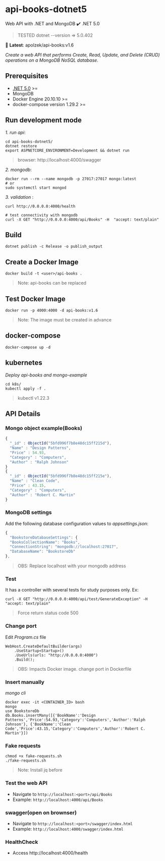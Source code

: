# api-books-dotnet5

Web API with .NET and MongoDB :heavy_check_mark: .NET 5.0

> TESTED dotnet --version => 5.0.402

:whale2: **Latest**: apolzek/api-books:v1.6

*Create a web API that performs Create, Read, Update, and Delete (CRUD) operations on a MongoDB NoSQL database.*

## Prerequisites

- [.NET 5.0](https://dotnet.microsoft.com/download) >= 
- MongoDB
- Docker Engine 20.10.10 >=
- docker-compose version 1.29.2 >=

## Run development mode


*1. run api*:

```
cd api-books-dotnet5/
dotnet restore
export ASPNETCORE_ENVIRONMENT=Development && dotnet run
```
> browser: http://localhost:4000/swagger

*2. mongodb*:

```
docker run --rm --name mongodb -p 27017:27017 mongo:latest
# or
sudo systemctl start mongod
```

*3. validation* :

```
curl http://0.0.0.0:4000/health

# test connectivity with mongodb
curl -X GET "http://0.0.0.0:4000/api/Books" -H  "accept: text/plain"
```

## Build 

```
dotnet publish -c Release -o publish_output
```

## Create a Docker Image

```
docker build -t <user>/api-books .
```
> Note: api-books can be replaced

## Test Docker Image

```
docker run -p 4000:4000 -d api-books:v1.6
```
> Note: The image must be created in advance

## docker-compose

```
docker-compose up -d
```

## kubernetes

*Deploy api-books and mongo-example*

```
cd k8s/
kubectl apply -f .
```

> kubectl v1.22.3

## API Details

### Mongo object example(Books)

```javascript
{
  "_id" : ObjectId("5bfd996f7b8e48dc15ff215d"),
  "Name" : "Design Patterns",
  "Price" : 54.93,
  "Category" : "Computers",
  "Author" : "Ralph Johnson"
}
{
  "_id" : ObjectId("5bfd996f7b8e48dc15ff215e"),
  "Name" : "Clean Code",
  "Price" : 43.15,
  "Category" : "Computers",
  "Author" : "Robert C. Martin"
}
```

### MongoDB settings

Add the following database configuration values to *appsettings.json*:

```javascript
{
  "BookstoreDatabaseSettings": {
  "BooksCollectionName": "Books",
  "ConnectionString": "mongodb://localhost:27017",
  "DatabaseName": "BookstoreDb"
},
```

> OBS: Replace localhost with your mongodb address

### Test

It has a controller with several tests for study purposes only. Ex:

```
curl -X GET "http://0.0.0.0:4000/api/test/GenerateException" -H  "accept: text/plain"
```

> Force return status code 500 

### Change port

Edit *Program.cs* file

```
WebHost.CreateDefaultBuilder(args)
    .UseStartup<Startup>()
    .UseUrls(urls: "http://0.0.0.0:4000")
    .Build();
```

> OBS: Impacts Docker image. change port in Dockerfile

### Insert manually

*mongo cli*

```
docker exec -it <CONTAINER_ID> bash
mongo
use BookstoreDb
db.Books.insertMany([{'BookName':'Design Patterns','Price':54.93,'Category':'Computers','Author':'Ralph Johnson'}, {'BookName':'Clean Code','Price':43.15,'Category':'Computers','Author':'Robert C. Martin'}])
```

### Fake requests

```
chmod +x fake-requests.sh
./fake-requests.sh
```
> Note: Install jq before

### Test the web API

  - Navigate to `http://localhost:<port>/api/Books`
  - Example: `http://localhost:4000/api/Books`

### swagger(open on brownser)

  - Navigate to `http://localhost:<port>/swagger/index.html`
  - Example: `http://localhost:4000/swagger/index.html`

### HealthCheck
  - Access http://localhost:4000/health
